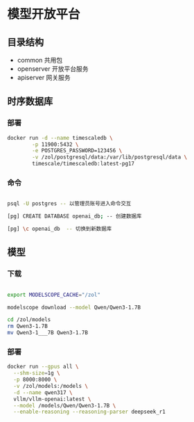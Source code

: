 # 模型开放平台

## 目录结构

- common 共用包
- openserver 开放平台服务
- apiserver 网关服务

## 时序数据库

### 部署

```sh
docker run -d --name timescaledb \
        -p 11900:5432 \
        -e POSTGRES_PASSWORD=123456 \
        -v /zol/postgresql/data:/var/lib/postgresql/data \
        timescale/timescaledb:latest-pg17
```

### 命令

```sh

psql -U postgres -- 以管理员账号进入命令交互

[pg] CREATE DATABASE openai_db; -- 创建数据库

[pg] \c openai_db  -- 切换到新数据库

```

## 模型

### 下载

```sh

export MODELSCOPE_CACHE="/zol"

modelscope download --model Qwen/Qwen3-1.7B

cd /zol/models
rm Qwen3-1.7B
mv Qwen3-1___7B Qwen3-1.7B

```

### 部署

```sh
docker run --gpus all \
  --shm-size=1g \
  -p 8000:8000 \
  -v /zol/models:/models \
  -d --name qwen317 \
  vllm/vllm-openai:latest \
  --model /models/Qwen/Qwen3-1.7B \
  --enable-reasoning --reasoning-parser deepseek_r1

```
